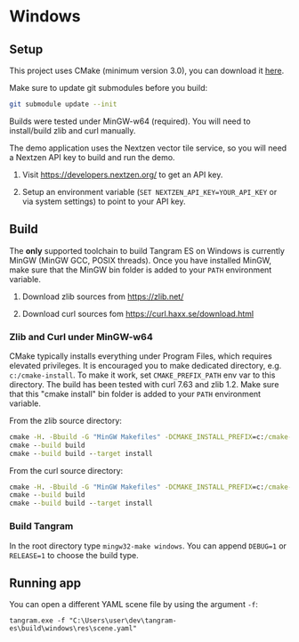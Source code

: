 # Windows

## Setup

This project uses CMake (minimum version 3.0), you can download it [here](http://www.cmake.org/download/).

Make sure to update git submodules before you build:

```bash
git submodule update --init
```

Builds were tested under MinGW-w64 (required). You will need to install/build zlib and curl manually.

The demo application uses the Nextzen vector tile service, so you will need a Nextzen API key to build and run the demo.

 1. Visit https://developers.nextzen.org/ to get an API key.

 2. Setup an environment variable (`SET NEXTZEN_API_KEY=YOUR_API_KEY` or via system settings) to point to your API key.

## Build

  The **only** supported toolchain to build Tangram ES on Windows is currently MinGW (MinGW GCC, POSIX threads). Once you  have installed MinGW, make sure that the MinGW bin folder is added to your `PATH` environment variable.

 1. Download zlib sources from https://zlib.net/

 2. Download curl sources fom https://curl.haxx.se/download.html

### Zlib and Curl under MinGW-w64

CMake typically installs everything under Program Files, which requires elevated privileges. It is encouraged you to make dedicated directory, e.g. `c:/cmake-install`. To make it work, set `CMAKE_PREFIX_PATH` env var to this directory. The build has been tested with curl 7.63 and zlib 1.2.
Make sure that this "cmake install" bin folder is added to your `PATH` environment variable.

From the zlib source directory:
``` bat
cmake -H. -Bbuild -G "MinGW Makefiles" -DCMAKE_INSTALL_PREFIX=c:/cmake-install
cmake --build build
cmake --build build --target install
```
From the curl source directory:
``` bat
cmake -H. -Bbuild -G "MinGW Makefiles" -DCMAKE_INSTALL_PREFIX=c:/cmake-install -DBUILD_CURL_EXE=OFF -DBUILD_TESTING=OFF -DCMAKE_USE_WINSSL=ON
cmake --build build
cmake --build build --target install
```

### Build Tangram

In the root directory type `mingw32-make windows`. You can append `DEBUG=1` or `RELEASE=1` to choose the build type.

## Running app

You can open a different YAML scene file by using the argument `-f`:

```
tangram.exe -f "C:\Users\user\dev\tangram-es\build\windows\res\scene.yaml"
```
